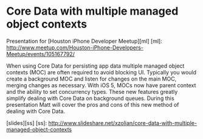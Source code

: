 Core Data with multiple managed object contexts
====================
Presentation for [Houston iPhone Developer Meetup][ml]
[ml]: http://www.meetup.com/Houston-iPhone-Developers-Meetup/events/105167792/

When using Core Data for persisting app data multiple managed object contexts (MOC) are often required to avoid blocking UI. Typically you would create a background MOC and listen for changes on the main MOC, merging changes as necessary. With iOS 5, MOCs now have parent context and the ability to set concurrency types. These new features greatly simplify dealing with Core Data on background queues. During this presentation Matt will cover the pros and cons of this new method of dealing with Core Data.

[slides][ss]
[ss]: http://www.slideshare.net/xzolian/core-data-with-multiple-managed-object-contexts
